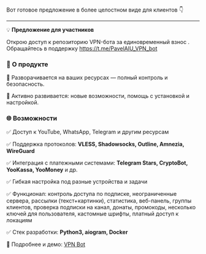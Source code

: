 Вот готовое предложение в более целостном виде для клиентов 👇

---

💡 **Предложение для участников**

Открою доступ к репозиторию VPN-бота за единовременный взнос . Обращайтесь в поддержку https://t.me/PavelAIU_VPN_bot 

### 🚀 О продукте

📡 Разворачивается на ваших ресурсах — полный контроль и безопасность.

🔧 Активно развивается: новые возможности, помощь с установкой и настройкой.

### 🌐 Возможности

✅ Доступ к YouTube, WhatsApp, Telegram и другим ресурсам

✅ Поддержка протоколов: **VLESS, Shadowsocks, Outline, Amnezia, WireGuard**

✅ Интеграция с платежными системами: **Telegram Stars, CryptoBot, YooKassa, YooMoney** и др.

✅ Гибкая настройка под разные устройства и задачи

✅ Функционал: контроль доступа по подписке, неограниченные сервера, рассылки (текст+картинки), статистика, веб-панель, группы клиентов, проверка подписки на канал, донаты, промокоды, несколько ключей для пользователя, кастомные шрифты, платный доступ к локациям

✅ Стек разработки: **Python3, aiogram, Docker**

📎 Подробнее и демо: [VPN Bot](https://t.me/PavelAIU_VPN_bot)

